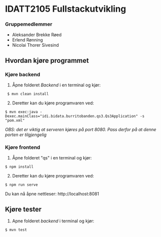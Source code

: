 # IDATT2105 Fullstackutvikling
### Gruppemedlemmer
- Aleksander Brekke Røed
- Erlend Rønning
- Nicolai Thorer Sivesind


## Hvordan kjøre programmet
### Kjøre backend

1. Åpne folderet *Backend* i en terminal og kjør:
```console
 $ mvn clean install
   ``` 
2. Deretter kan du kjøre programvaren ved:
```console
$ mvn exec:java -Dexec.mainClass="idi.bidata.burritobanden.qs3.Qs3Application" -s "pom.xml"
```
*OBS: det er viktig at serveren kjøres på port 8080. Pass derfor på at denne porten er tilgjengelig*

### Kjøre frontend
1. Åpne folderet "qs" i en terminal og kjør:
```console
$ npm install
```
2. Deretter kan du kjøre programvaren ved:
```console
$ npm run serve
```

Du kan nå åpne nettleser:
http://localhost:8081

## Kjøre tester
1. Apne folderet *backend* i terminal og kjør:
```console
$ mvn test
```

